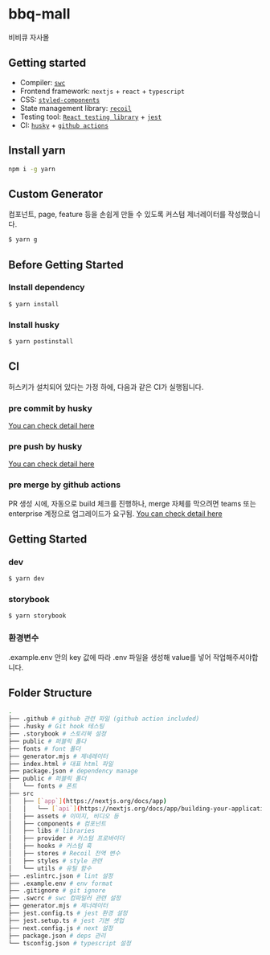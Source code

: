 # bbq-mall

비비큐 자사몰

## Getting started

- Compiler: [`swc`](https://nextjs.org/docs/architecture/nextjs-compiler)
- Frontend framework: `nextjs` + `react` + `typescript`
- CSS: [`styled-components`](https://styled-components.com/)
- State management library: [`recoil`](https://recoiljs.org/)
- Testing tool: [`React testing library`](https://testing-library.com/docs/react-testing-library/intro/) + [`jest`](https://jestjs.io/)
- CI: [`husky`](https://typicode.github.io/husky/) + [`github actions`](https://github.com/features/actions)

## Install yarn

```bash
npm i -g yarn
```

## Custom Generator

컴포넌트, page, feature 등을 손쉽게 만들 수 있도록 커스텀 제너레이터를 작성했습니다.

```bash
$ yarn g
```

## Before Getting Started

### Install dependency

```bash
$ yarn install
```

### Install husky

```bash
$ yarn postinstall
```

## CI

허스키가 설치되어 있다는 가정 하에, 다음과 같은 CI가 실행됩니다.

### pre commit by husky

[You can check detail here](./.husky/pre-commit)

### pre push by husky

[You can check detail here](./.husky/pre-push)

### pre merge by github actions

PR 생성 시에, 자동으로 build 체크를 진행하나, merge 자체를 막으려면 teams 또는 enterprise 계정으로 업그레이드가 요구됨.
[You can check detail here](./.github/workflows/main.yml)

## Getting Started

### dev

```bash
$ yarn dev
```

### storybook

```bash
$ yarn storybook
```

### 환경변수

.example.env 안의 key 값에 따라 .env 파일을 생성해 value를 넣어 작업해주셔야합니다.

## Folder Structure

```bash
.
├── .github # github 관련 파일 (github action included)
├── .husky # Git hook 테스팅
├── .storybook # 스토리북 설정
├── public # 퍼블릭 폴다
├── fonts # font 폴더
├── generator.mjs # 제네레이터
├── index.html # 대표 html 파일
├── package.json # dependency manage
├── public # 퍼블릭 폴더
│   └── fonts # 폰트
├── src
│   ├── [`app`](https://nextjs.org/docs/app)
│   │   └── [`api`](https://nextjs.org/docs/app/building-your-application/routing/route-handlers)
│   ├── assets # 이미지, 비디오 등
│   ├── components # 컴포넌트
│   ├── libs # libraries
│   ├── provider # 커스텀 프로바이더
│   ├── hooks # 커스텀 훅
│   ├── stores # Recoil 전역 변수
│   ├── styles # style 관련
│   └── utils # 유틸 함수
├── .eslintrc.json # lint 설정
├── .example.env # env format
├── .gitignore # git ignore
├── .swcrc # swc 컴파일러 관련 설정
├── generator.mjs # 제너레이터
├── jest.config.ts # jest 환경 설정
├── jest.setup.ts # jest 기본 셋업
├── next.config.js # next 설정
├── package.json # deps 관리
└── tsconfig.json # typescript 설정
```
